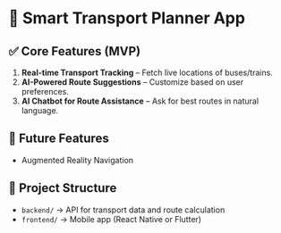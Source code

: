 # 🚀 Smart Transport Planner App

## ✅ Core Features (MVP)
1. **Real-time Transport Tracking** – Fetch live locations of buses/trains.
2. **AI-Powered Route Suggestions** – Customize based on user preferences.
3. **AI Chatbot for Route Assistance** – Ask for best routes in natural language.

## 🎯 Future Features
- Augmented Reality Navigation

## 📂 Project Structure
- `backend/` → API for transport data and route calculation
- `frontend/` → Mobile app (React Native or Flutter)
